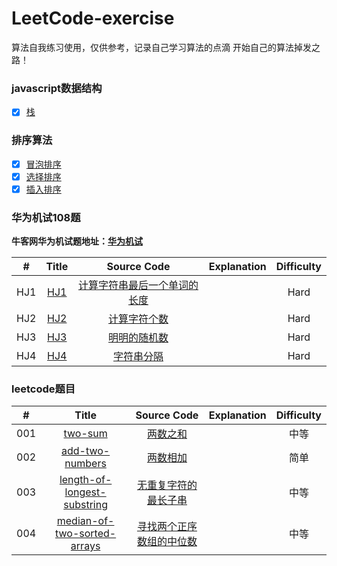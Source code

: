 # LeetCode-exercise
算法自我练习使用，仅供参考，记录自己学习算法的点滴
开始自己的算法掉发之路！

### javascript数据结构  

- [x] [栈](https://github.com/yihan12/LeetCode-exercise/blob/master/%E6%95%B0%E6%8D%AE%E7%BB%93%E6%9E%84/%E6%A0%88.md)

### 排序算法  

- [x] [冒泡排序](https://github.com/yihan12/LeetCode-exercise/blob/master/%E7%AE%97%E6%B3%95%E5%9F%BA%E7%A1%80/%E5%86%92%E6%B3%A1%E6%8E%92%E5%BA%8F.md)  
- [x] [选择排序](https://github.com/yihan12/LeetCode-exercise/blob/master/%E7%AE%97%E6%B3%95%E5%9F%BA%E7%A1%80/%E9%80%89%E6%8B%A9%E6%8E%92%E5%BA%8F.md)  
- [x] [插入排序](https://github.com/yihan12/LeetCode-exercise/blob/master/%E7%AE%97%E6%B3%95%E5%9F%BA%E7%A1%80/%E6%8F%92%E5%85%A5%E6%8E%92%E5%BA%8F.md)

### 华为机试108题  

**牛客网华为机试题地址：[华为机试](https://www.nowcoder.com/ta/huawei)**  


| # | Title | Source Code | Explanation | Difficulty |
|:---:|:---:|:---:|:---:|:---:|
| HJ1 | [HJ1](https://github.com/yihan12/LeetCode-exercise/blob/master/HJ/HJ1.js) |[计算字符串最后一个单词的长度](https://www.nowcoder.com/practice/8c949ea5f36f422594b306a2300315da?tpId=37&tqId=21224&rp=1&ru=%2Fta%2Fhuawei&qru=%2Fta%2Fhuawei%2Fquestion-ranking&tab=answerKey) | | Hard |  
| HJ2 | [HJ2](https://github.com/yihan12/LeetCode-exercise/blob/master/daily/002add-two-numbers/add-two-numbers.md) | [计算字符个数](https://www.nowcoder.com/practice/a35ce98431874e3a820dbe4b2d0508b1?tpId=37&tqId=21225&rp=1&ru=%2Fta%2Fhuawei&qru=%2Fta%2Fhuawei%2Fquestion-ranking&tab=answerKey) | | Hard |  
| HJ3 | [HJ3](https://github.com/yihan12/LeetCode-exercise/blob/master/daily/003length-of-longest-substring/length-of-longest-substring.md) | [明明的随机数](https://www.nowcoder.com/practice/3245215fffb84b7b81285493eae92ff0?tpId=37&tqId=21226&rp=1&ru=%2Fta%2Fhuawei&qru=%2Fta%2Fhuawei%2Fquestion-ranking&tab=answerKey) | | Hard |  
| HJ4 | [HJ4](https://github.com/yihan12/LeetCode-exercise/blob/master/daily/004findMedianSortedArrays/004findMedianSortedArrays.md) | [字符串分隔](https://www.nowcoder.com/practice/d9162298cb5a437aad722fccccaae8a7?tpId=37&rp=1&ru=%2Fta%2Fhuawei&qru=%2Fta%2Fhuawei%2Fquestion-ranking&tab=answerKey) | | Hard |  


### leetcode题目

| # | Title | Source Code | Explanation | Difficulty |
|:---:|:---:|:---:|:---:|:---:|
| 001 | [two-sum](https://github.com/yihan12/LeetCode-exercise/blob/master/daily/001two-sum/two-sum.md) | [两数之和](https://leetcode-cn.com/problems/two-sum) | | 中等 |  
| 002 | [add-two-numbers](https://github.com/yihan12/LeetCode-exercise/blob/master/daily/002add-two-numbers/add-two-numbers.md) | [两数相加](https://leetcode.com/problems/add-two-numbers/description/) | | 简单 |  
| 003 | [length-of-longest-substring](https://github.com/yihan12/LeetCode-exercise/blob/master/daily/003length-of-longest-substring/length-of-longest-substring.md) | [无重复字符的最长子串](https://leetcode.com/problems/longest-substring-without-repeating-characters/description/) | | 中等 |  
| 004 | [median-of-two-sorted-arrays](https://github.com/yihan12/LeetCode-exercise/blob/master/daily/004findMedianSortedArrays/004findMedianSortedArrays.md) | [寻找两个正序数组的中位数](https://leetcode-cn.com/problems/median-of-two-sorted-arrays/) | | 中等 |  
